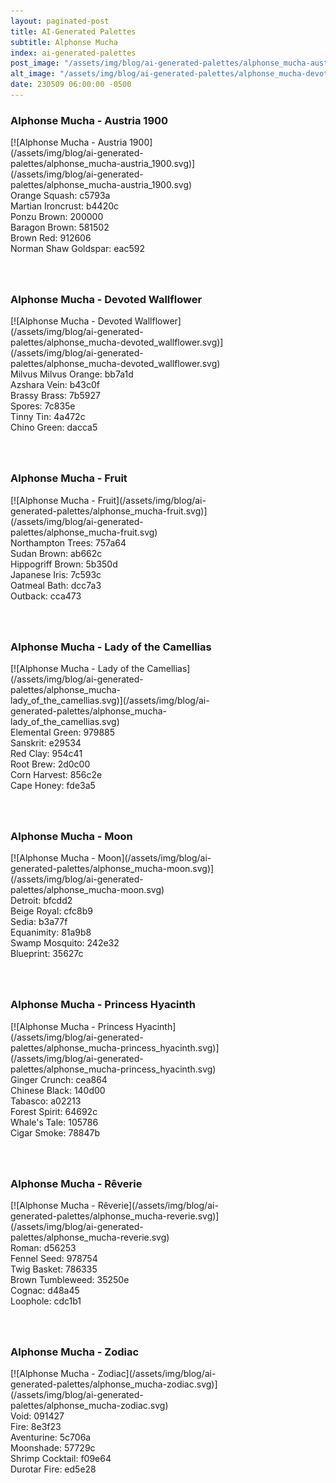 ```yaml
---
layout: paginated-post
title: AI-Generated Palettes
subtitle: Alphonse Mucha
index: ai-generated-palettes
post_image: "/assets/img/blog/ai-generated-palettes/alphonse_mucha-austria_1900.svg"
alt_image: "/assets/img/blog/ai-generated-palettes/alphonse_mucha-devoted_wallflower.svg"
date: 230509 06:00:00 -0500
---
```


<style>
div.palette-image {
  display: inline-block;
  width: 70%;
  max-width: 100%;
}

div.palette-colors {
  display: inline-block;
  width: auto;
  min-width: 100px;
  margin-bottom: 40px;
}
</style>

### Alphonse Mucha - Austria 1900
<div class="palette-image" markdown="span">[![Alphonse Mucha - Austria 1900](/assets/img/blog/ai-generated-palettes/alphonse_mucha-austria_1900.svg)](/assets/img/blog/ai-generated-palettes/alphonse_mucha-austria_1900.svg)</div>
<div class="palette-colors">Orange Squash: c5793a<br>Martian Ironcrust: b4420c<br>Ponzu Brown: 200000<br>Baragon Brown: 581502<br>Brown Red: 912606<br>Norman Shaw Goldspar: eac592</div>


### Alphonse Mucha - Devoted Wallflower
<div class="palette-image" markdown="span">[![Alphonse Mucha - Devoted Wallflower](/assets/img/blog/ai-generated-palettes/alphonse_mucha-devoted_wallflower.svg)](/assets/img/blog/ai-generated-palettes/alphonse_mucha-devoted_wallflower.svg)</div>
<div class="palette-colors">Milvus Milvus Orange: bb7a1d<br>Azshara Vein: b43c0f<br>Brassy Brass: 7b5927<br>Spores: 7c835e<br>Tinny Tin: 4a472c<br>Chino Green: dacca5</div>


### Alphonse Mucha - Fruit
<div class="palette-image" markdown="span">[![Alphonse Mucha - Fruit](/assets/img/blog/ai-generated-palettes/alphonse_mucha-fruit.svg)](/assets/img/blog/ai-generated-palettes/alphonse_mucha-fruit.svg)</div>
<div class="palette-colors">Northampton Trees: 757a64<br>Sudan Brown: ab662c<br>Hippogriff Brown: 5b350d<br>Japanese Iris: 7c593c<br>Oatmeal Bath: dcc7a3<br>Outback: cca473</div>


### Alphonse Mucha - Lady of the Camellias
<div class="palette-image" markdown="span">[![Alphonse Mucha - Lady of the Camellias](/assets/img/blog/ai-generated-palettes/alphonse_mucha-lady_of_the_camellias.svg)](/assets/img/blog/ai-generated-palettes/alphonse_mucha-lady_of_the_camellias.svg)</div>
<div class="palette-colors">Elemental Green: 979885<br>Sanskrit: e29534<br>Red Clay: 954c41<br>Root Brew: 2d0c00<br>Corn Harvest: 856c2e<br>Cape Honey: fde3a5</div>


### Alphonse Mucha - Moon
<div class="palette-image" markdown="span">[![Alphonse Mucha - Moon](/assets/img/blog/ai-generated-palettes/alphonse_mucha-moon.svg)](/assets/img/blog/ai-generated-palettes/alphonse_mucha-moon.svg)</div>
<div class="palette-colors">Detroit: bfcdd2<br>Beige Royal: cfc8b9<br>Sedia: b3a77f<br>Equanimity: 81a9b8<br>Swamp Mosquito: 242e32<br>Blueprint: 35627c</div>


### Alphonse Mucha - Princess Hyacinth
<div class="palette-image" markdown="span">[![Alphonse Mucha - Princess Hyacinth](/assets/img/blog/ai-generated-palettes/alphonse_mucha-princess_hyacinth.svg)](/assets/img/blog/ai-generated-palettes/alphonse_mucha-princess_hyacinth.svg)</div>
<div class="palette-colors">Ginger Crunch: cea864<br>Chinese Black: 140d00<br>Tabasco: a02213<br>Forest Spirit: 64692c<br>Whale's Tale: 105786<br>Cigar Smoke: 78847b</div>


### Alphonse Mucha - Rêverie
<div class="palette-image" markdown="span">[![Alphonse Mucha - Rêverie](/assets/img/blog/ai-generated-palettes/alphonse_mucha-reverie.svg)](/assets/img/blog/ai-generated-palettes/alphonse_mucha-reverie.svg)</div>
<div class="palette-colors">Roman: d56253<br>Fennel Seed: 978754<br>Twig Basket: 786335<br>Brown Tumbleweed: 35250e<br>Cognac: d48a45<br>Loophole: cdc1b1</div>


### Alphonse Mucha - Zodiac
<div class="palette-image" markdown="span">[![Alphonse Mucha - Zodiac](/assets/img/blog/ai-generated-palettes/alphonse_mucha-zodiac.svg)](/assets/img/blog/ai-generated-palettes/alphonse_mucha-zodiac.svg)</div>
<div class="palette-colors">Void: 091427<br>Fire: 8e3f23<br>Aventurine: 5c706a<br>Moonshade: 57729c<br>Shrimp Cocktail: f09e64<br>Durotar Fire: ed5e28</div>

